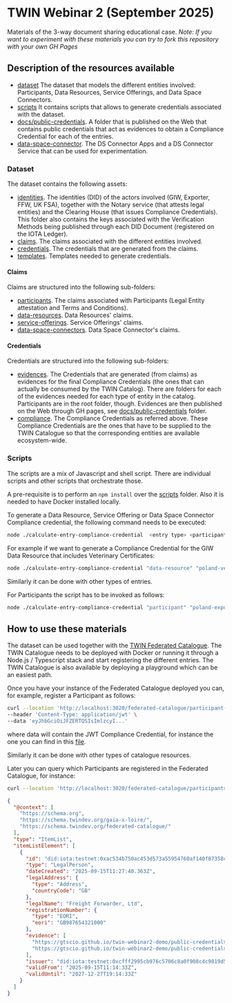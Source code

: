 # TWIN Webinar 2 (September 2025)

Materials of the 3-way document sharing educational case.
_Note: If you want to experiment with these materials you can try to fork this repository with your own GH Pages_

## Description of the resources available

- [dataset](./dataset) The dataset that models the different entities involved: Participants, Data Resources, Service Offerings, and Data Space Connectors.
- [scripts](./scripts/) It contains scripts that allows to generate credentials associated with the dataset.
- [docs/public-credentials](./docs/public-credentials/). A folder that is published on the Web that contains public credentials that act as evidences to obtain a Compliance Credential for each of the entries.
- [data-space-connector](./data-space-connector). The DS Connector Apps and a DS Connector Service that can be used for experimentation.

### Dataset

The dataset contains the following assets:

- [identities](./dataset/identities). The identities (DID) of the actors involved (GIW, Exporter, FFW, UK FSA), together with the Notary service (that attests legal entities) and the Clearing House (that issues Compliance Credentials). This folder also contains the keys associated with the Verification Methods being published through each DID Document (registered on the IOTA Ledger).
- [claims](./dataset/claims). The claims associated with the different entities involved.
- [credentials](./dataset/credentials/). The credentials that are generated from the claims.
- [templates](./dataset/templates). Templates needed to generate credentials.

#### Claims

Claims are structured into the following sub-folders:

- [participants](./dataset/claims/participants/). The claims associated with Participants (Legal Entity attestation and Terms and Conditions).
- [data-resources](./dataset/claims/data-resources/). Data Resources' claims.
- [service-offerings](./dataset/claims/service-offerings/). Service Offerings' claims.
- [data-space-connectors](./dataset/claims/data-space-connectors). Data Space Connector's claims.

#### Credentials

Credentials are structured into the following sub-folders:

- [evidences](./dataset/credentials/evidences/). The Credentials that are generated (from claims) as evidences for the final Compliance Credentials (the ones that can actually be consumed by the TWIN Catalog). There are folders for each of the evidences needed for each type of entity in the catalog. Participants are in the root folder, though. Evidences are then published on the Web through GH pages, see [docs/public-credentials](./docs/public-credentials/) folder.
- [compliance](./dataset/credentials/compliance). The Compliance Credentials as referred above. These Compliance Credentials are the ones that have to be supplied to the TWIN Catalogue so that the corresponding entities are available ecosystem-wide.

### Scripts

The scripts are a mix of Javascript and shell script. There are individual scripts and other scripts that orchestrate those.

A pre-requisite is to perform an `npm install` over the [scripts](./scripts) folder. Also it is needed to have Docker installed locally.

To generate a Data Resource, Service Offering or Data Space Connector Compliance credential, the following command needs to be executed:

```sh
node ./calculate-entry-compliance-credential  <entry type> <participant name> <entry name> <entry id>
```

For example if we want to generate a Compliance Credential for the GIW Data Resource that includes Veterinary Certificates:

```sh
node ./calculate-entry-compliance-credential "data-resource" "poland-veterinary-agency" "giw-vet-cert" "https://twin.example.org/data-resources/vet-cert-doc-6ce567"
```

Similarly it can be done with other types of entries.

For Participants the script has to be invoked as follows:

```sh
node ./calculate-entry-compliance-credential "participant" "poland-exporter"
```

## How to use these materials

The dataset can be used together with the [TWIN Federated Catalogue](https://github.com/twinfoundation/federated-catalogue). The TWIN Catalogue needs to be deployed with Docker or running it through a Node.js / Typescript stack and start registering the different entries. The TWIN Catalogue is also available by deploying a playground which can be an easiest path.

Once you have your instance of the Federated Catalogue deployed you can, for example, register a Participant as follows:

```sh
curl --location 'http://localhost:3020/federated-catalogue/participant-credentials' \
--header 'Content-Type: application/jwt' \
--data 'eyJhbGciOiJFZERTQSIsImlzcyI...'
```

where data will contain the JWT Compliance Credential, for instance the one you can find in this [file](./dataset/credentials/compliance/ffw-compliant-participant.json).

Similarly it can be done with other types of catalogue resources.

Later you can query which Participants are registered in the Federated Catalogue, for instance:

```sh
curl --location 'http://localhost:3020/federated-catalogue/participants'
```

```json
{
  "@context": [
    "https://schema.org",
    "https://schema.twindev.org/gaia-x-loire/",
    "https://schema.twindev.org/federated-catalogue/"
  ],
  "type": "ItemList",
  "itemListElement": [
    {
      "id": "did:iota:testnet:0xac534b750ac453d573a55954760af140f87358c7be9a18000a831c452c32f246",
      "type": "LegalPerson",
      "dateCreated": "2025-09-15T11:27:40.363Z",
      "legalAddress": {
        "type": "Address",
        "countryCode": "GB"
      },
      "legalName": "Freight Forwarder, Ltd",
      "registrationNumber": {
        "type": "EORI",
        "eori": "GB987654321000"
      },
      "evidence": [
        "https://gtscio.github.io/twin-webinar2-demo/public-credentials/ffw-legal-entity.json",
        "https://gtscio.github.io/twin-webinar2-demo/public-credentials/ffw-terms-and-conditions.json"
      ],
      "issuer": "did:iota:testnet:0xcfff2995cb976c5706c8a0f908c4c9819d575bf85797d1294657dd1a0775899d",
      "validFrom": "2025-09-15T11:14:33Z",
      "validUntil": "2027-12-27T19:14:33Z"
    }
  ]
}
```
